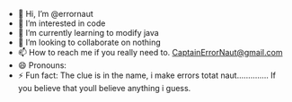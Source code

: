 - 👋 Hi, I’m @errornaut
- 👀 I’m interested in code
- 🌱 I’m currently learning to modify java
- 💞️ I’m looking to collaborate on nothing
- 📫 How to reach me if you really need to. CaptainErrorNaut@gmail.com
- 😄 Pronouns: 
- ⚡ Fun fact: The clue is in the name, i make errors totat naut.............. If you believe that youll believe anything i guess.

<!---
errornaut/errornaut is a ✨ special ✨ repository because its `README.md` (this file) appears on your GitHub profile.
You can click the Preview link to take a look at your changes.
--->
